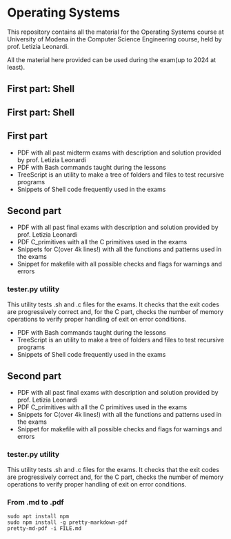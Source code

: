 # Operating Systems
This repository contains all the material for the Operating Systems course at University of Modena in the Computer Science Engineering course, held by prof. Letizia Leonardi.

All the material here provided can be used during the exam(up to 2024 at least).

## First part: Shell
## First part: Shell
## First part
- PDF with all past midterm exams with description and solution provided by prof. Letizia Leonardi
- PDF with Bash commands taught during the lessons
- TreeScript is an utility to make a tree of folders and files to test recursive programs
- Snippets of Shell code frequently used in the exams

## Second part
- PDF with all past final exams with description and solution provided by prof. Letizia Leonardi
- PDF C_primitives with all the C primitives used in the exams
- Snippets for C(over 4k lines!) with all the functions and patterns used in the exams
- Snippet for makefile with all possible checks and flags for warnings and errors

### tester.py utility
This utility tests .sh and .c files for the exams.
It checks that the exit codes are progressively correct and, for the C part,
checks the number of memory operations to verify proper handling of exit on
error conditions.
- PDF with Bash commands taught during the lessons
- TreeScript is an utility to make a tree of folders and files to test recursive programs
- Snippets of Shell code frequently used in the exams

## Second part
- PDF with all past final exams with description and solution provided by prof. Letizia Leonardi
- PDF C_primitives with all the C primitives used in the exams
- Snippets for C(over 4k lines!) with all the functions and patterns used in the exams
- Snippet for makefile with all possible checks and flags for warnings and errors

### tester.py utility
This utility tests .sh and .c files for the exams.
It checks that the exit codes are progressively correct and, for the C part,
checks the number of memory operations to verify proper handling of exit on
error conditions.

### From .md to .pdf
```console
sudo apt install npm
sudo npm install -g pretty-markdown-pdf
pretty-md-pdf -i FILE.md
```

